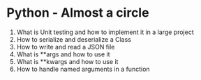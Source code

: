 # Python - Almost a circle

1. What is Unit testing and how to implement it in a large project
2. How to serialize and deserialize a Class
3. How to write and read a JSON file
4. What is **args and how to use it
5. What is **kwargs and how to use it
6. How to handle named arguments in a function
